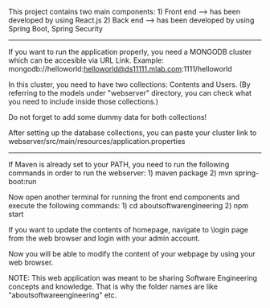 This project contains two main components:
	1) Front end --> has been developed by using React.js
	2) Back end --> has been developed by using Spring Boot, Spring Security

------------------------------------------------------------------------------
If you want to run the application properly, you need a MONGODB cluster  which can be accesible via URL Link.
	Example: mongodb://helloworld:helloworld@ds11111.mlab.com:1111/helloworld


In this cluster, you need to have two collections: Contents and Users. 
(By referring to the models under "webserver" directory, you can check what you need to include inside those collections.)

Do not forget to add some dummy data for both collections!


After setting up the database collections, you can paste your cluster link to webserver/src/main/resources/application.properties


------------------------------------------------------------------------------

If Maven is already set to your PATH, you need to run the following commands in order to run the webserver:
	1) maven package
	2) mvn spring-boot:run


Now open another terminal for running the front end components and execute the following commands:
	1) cd aboutsoftwarengineering
	2) npm start
	


If you want to update the contents of homepage, navigate to \login page from the web browser and login with your admin account.

Now you will be able to modify the content of your webpage by using your web browser.




NOTE: This web application was meant to be sharing Software Engineering concepts and knowledge. That is why the folder names are like "aboutsoftwareengineering" etc.  
